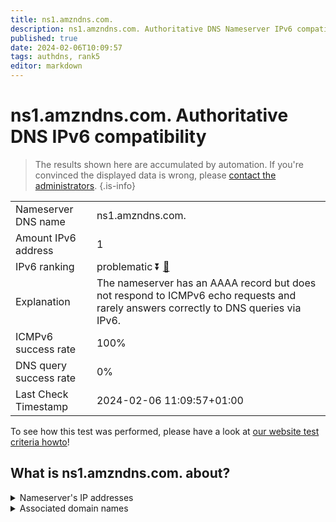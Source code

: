 ```yaml
---
title: ns1.amzndns.com.
description: ns1.amzndns.com. Authoritative DNS Nameserver IPv6 compatibility
published: true
date: 2024-02-06T10:09:57
tags: authdns, rank5
editor: markdown
---
```


# ns1.amzndns.com. Authoritative DNS IPv6 compatibility

> The results shown here are accumulated by automation. If you're convinced the displayed data is wrong, please [contact the administrators](/howto/chat). 
{.is-info}




|   |   |
| - | - |
| Nameserver DNS name | ns1.amzndns.com.
| Amount IPv6 address | 1
| IPv6 ranking | problematic :arrow_double_down: [🔗](/howto/ranking) |
| Explanation | The nameserver has an AAAA record but does not respond to ICMPv6 echo requests and rarely answers correctly to DNS queries via IPv6. |
| ICMPv6 success rate | 100%|
| DNS query success rate | 0% |
| Last Check Timestamp | 2024-02-06 11:09:57+01:00 |

To see how this test was performed, please have a look at [our website test criteria howto](/howto/testcriteria/authdns)!


## What is ns1.amzndns.com. about?




<details>
<summary>Nameserver's IP addresses</summary>

2001:502:f3ff::10

</details>



<details>
<summary>Associated domain names</summary>

www.amazon.co.uk

www.imdb.com

music.amazon.com

</details>
